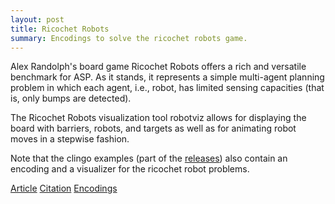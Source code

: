 ```yaml
---
layout: post
title: Ricochet Robots
summary: Encodings to solve the ricochet robots game.
---
```

Alex Randolph's board game Ricochet Robots offers a rich and versatile benchmark for
ASP. As it stands, it represents a simple multi-agent planning problem in which each
agent, i.e., robot, has limited sensing capacities (that is, only bumps are detected).

The Ricochet Robots visualization tool robotviz allows for displaying the board with
barriers, robots, and targets as well as for animating robot moves in a stepwise fashion.

Note that the clingo examples (part of the [releases](https://github.com/potassco/clingo/releases)) also contain an encoding and a visualizer for the ricochet robot problems.

[Article](http://www.cs.uni-potsdam.de/wv/pdfformat/gejokaobsascsc13a.pdf)
[Citation](http://www.cs.uni-potsdam.de/wv/bibtex/gejokaobsascsc13a.bib)
[Encodings](/files/ricochetrobots-encodings.tar.gz)
